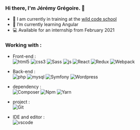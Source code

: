 ### Hi there, I'm Jérémy Grégoire. 👋

- 🔭 I am currently in training at the [wild code school](https://www.wildcodeschool.com/)
- 🌱 I’m currently learning Angular
- 💻 Available for an internship from February 2021

### Working with :

- Front-end :  
![html5](https://img.shields.io/badge/-HTML5-black?style=plastic&logo=html5)
![css3](https://img.shields.io/badge/-CSS3-black?style=plastic&logo=css3)
![Sass](https://img.shields.io/badge/-SASS-black?style=plastic&logo=sass)
![js](https://img.shields.io/badge/-JAVASCRIPT-black?style=plastic&logo=javascript)
![React](https://img.shields.io/badge/-REACT-black?style=plastic&logo=react)
![Redux](https://img.shields.io/badge/-REDUX-black?style=plastic&logo=redux)
![Webpack](https://img.shields.io/badge/-WEBPACK-black?style=plastic&logo=webpack)

- Back-end :  
![php](https://img.shields.io/badge/-PHP-black?style=plastic&logo=php)
![mysql](https://img.shields.io/badge/-MySQL-black?style=plastic&logo=mysql)
![Symfony](https://img.shields.io/badge/-SYMFONY-black?style=plastic&logo=symfony)
![Wordpress](https://img.shields.io/badge/-WORDPRESS-black?style=plastic&logo=wordpress)

- dependency :   
![Composer](https://img.shields.io/badge/-COMPOSER-black?style=plastic&logo=composer)
![Npm](https://img.shields.io/badge/-NPM-black?style=plastic&logo=npm)
![Yarn](https://img.shields.io/badge/-YARN-black?style=plastic&logo=yarn)

- project :  
![Git](https://img.shields.io/badge/-Git-black?style=plastic&logo=git)

- IDE and editor :  
![vscode](https://img.shields.io/badge/-VS%20Code-black?style=plastic&logo=visual-studio-code) 

<!--
**jeyofdev/jeyofdev** is a ✨ _special_ ✨ repository because its `README.md` (this file) appears on your GitHub profile.

Here are some ideas to get you started:

- 🔭 I’m currently working on ...
- 🌱 I’m currently learning ...
- 👯 I’m looking to collaborate on ...
- 🤔 I’m looking for help with ...
- 💬 Ask me about ...
- 📫 How to reach me: ...
- 😄 Pronouns: ...
- ⚡ Fun fact: ...
-->
